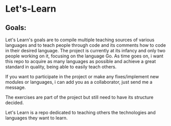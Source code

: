 # Let's-Learn

## Goals:

Let's Learn's goals are to compile multiple teaching sources of various languages and to teach people through code and its comments how to code in their desired language.
The project is currently at its infancy and only two people working on it, focusing on the language Go.
As time goes on, i want this repo to acquire as many languages as possible and achieve a great standard in quality, being able to easily teach others.

If you want to participate in the project or make any fixes/implement new modules or languages, i can add you as a collaborator, just send me a message.

The exercises are part of the project but still need to have its structure decided.

Let's Learn is a repo dedicated to teaching others the technologies and languages they want to learn.

